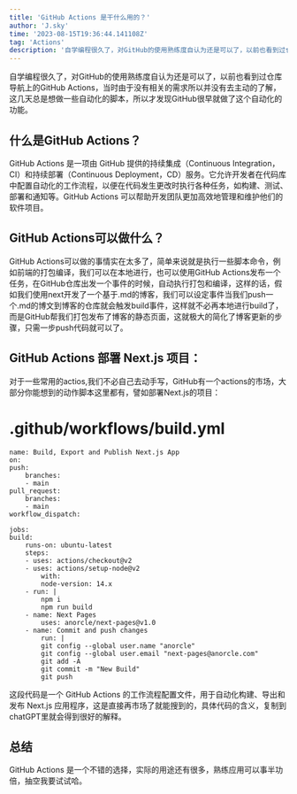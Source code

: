 ```yaml
---
title: 'GitHub Actions 是干什么用的？'
author: 'J.sky'
time: '2023-08-15T19:36:44.141108Z'
tag: 'Actions'
description: '自学编程很久了，对GitHub的使用熟练度自认为还是可以了，以前也看到过仓库导航上的GitHub Actions，当时由于没有相关的需求所以并没有去主动的了解，这几天总是想做一些自动化的脚本，所以才发现GitHub很早就做了这个自动化的功能。'
---
```

自学编程很久了，对GitHub的使用熟练度自认为还是可以了，以前也看到过仓库导航上的GitHub Actions，当时由于没有相关的需求所以并没有去主动的了解，这几天总是想做一些自动化的脚本，所以才发现GitHub很早就做了这个自动化的功能。

## 什么是GitHub Actions？

GitHub Actions 是一项由 GitHub 提供的持续集成（Continuous Integration，CI）和持续部署（Continuous Deployment，CD）服务。它允许开发者在代码库中配置自动化的工作流程，以便在代码发生更改时执行各种任务，如构建、测试、部署和通知等。GitHub Actions 可以帮助开发团队更加高效地管理和维护他们的软件项目。

## GitHub Actions可以做什么？

GitHub Actions可以做的事情实在太多了，简单来说就是执行一些脚本命令，例如前端的打包编译，我们可以在本地进行，也可以使用GitHub Actions发布一个任务，在GitHub仓库出发一个事件的时候，自动执行打包和编译，这样的话，假如我们使用next开发了一个基于.md的博客，我们可以设定事件当我们push一个.md的博文到博客的仓库就会触发build事件，这样就不必再本地进行build了，而是GitHub帮我们打包发布了博客的静态页面，这就极大的简化了博客更新的步骤，只需一步push代码就可以了。

## GitHub Actions 部署 Next.js 项目：

对于一些常用的actios,我们不必自己去动手写，GitHub有一个actions的市场，大部分你能想到的动作脚本这里都有，譬如部署Next.js的项目：

# .github/workflows/build.yml

    name: Build, Export and Publish Next.js App
    on:
    push:
        branches:
        - main
    pull_request:
        branches:
        - main
    workflow_dispatch:

    jobs:
    build:
        runs-on: ubuntu-latest
        steps:
        - uses: actions/checkout@v2
        - uses: actions/setup-node@v2
            with:
            node-version: 14.x
        - run: |
            npm i
            npm run build
        - name: Next Pages
            uses: anorcle/next-pages@v1.0
        - name: Commit and push changes
            run: |
            git config --global user.name "anorcle"
            git config --global user.email "next-pages@anorcle.com"
            git add -A
            git commit -m "New Build"
            git push

这段代码是一个 GitHub Actions 的工作流程配置文件，用于自动化构建、导出和发布 Next.js 应用程序，这是直接再市场了就能搜到的，具体代码的含义，复制到chatGPT里就会得到很好的解释。

## 总结

GitHub Actions 是一个不错的选择，实际的用途还有很多，熟练应用可以事半功倍，抽空我要试试哈。